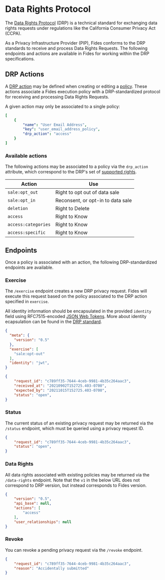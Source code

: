 # Data Rights Protocol

The [Data Rights Protocol](https://github.com/consumer-reports-digital-lab/data-rights-protocol) (DRP) is a technical standard for exchanging data rights requests under regulations like the California Consumer Privacy Act (CCPA).

As a Privacy Infrastructure Provider (PIP), Fides conforms to the DRP standards to receive and process Data Rights Requests. The following endpoints and actions are available in Fides for working within the DRP specifications.

## DRP Actions

A [DRP action](https://github.com/consumer-reports-digital-lab/data-rights-protocol#301-supported-rights-actions) may be defined when creating or editing a [policy](policies#create-a-policy). These actions associate a Fides execution policy with a DRP-standardized protocol for receiving and processing Data Rights Requests.

A given action may only be associated to a single policy:

```yaml title="<code>PATCH /api/v1/policy</code>"
[
    {
        "name": "User Email Address",
        "key": "user_email_address_policy",
        "drp_action": "access"
    }
]
```

### Available actions

The following actions may be associated to a policy via the `drp_action` attribute, which correspond to the DRP's set of [supported rights](https://github.com/consumer-reports-digital-lab/data-rights-protocol#202-post-exercise-data-rights-exercise-endpoint).

| Action | Use |
|---|----|
| `sale:opt_out` | Right to opt out of data sale |
| `sale:opt_in` | Reconsent, or opt-in to data sale |
| `deletion` | Right to Delete |
| `access` | Right to Know |
| `access:categories` | Right to Know |
| `access:specific` | Right to Know |

## Endpoints

Once a policy is associated with an action, the following DRP-standardized endpoints are available.

### Exercise

The `/exercise` endpoint creates a new DRP privacy request. Fides will execute this request based on the policy associated to the DRP action specified in `exercise`.

All identity information should be encapsulated in the provided `identity` field using RFC7515-encoded [JSON Web Tokens](https://datatracker.ietf.org/doc/html/rfc7515). More about identity ecapsulation can be found in the [DRP standard](https://github.com/consumer-reports-digital-lab/data-rights-protocol#304-schema-identity-encapsulation).

```json title="<code>POST /api/v1/drp/exercise</code>"
{
  "meta": {
    "version": "0.5"
  },
  "exercise": [
    "sale:opt-out"
  ],
  "identity": "jwt",
}
```

```json title="Response"
{
    "request_id": "c789ff35-7644-4ceb-9981-4b35c264aac3",
    "received_at": "20210902T152725.403-0700",
    "expected_by": "20211015T152725.403-0700",
    "status": "open",
}
```

### Status

The current status of an existing privacy request may be returned via the `/status` endpoint, which must be queried using a privacy request ID.

```json title="<code>GET /api/v1/drp/status?request_id={privacy_request_id}</code>"
{
    "request_id": "c789ff35-7644-4ceb-9981-4b35c264aac3",
    "status": "open",
}
```

### Data Rights

All data rights associated with existing policies may be returned via the `/data-rights` endpoint. Note that the `v1` in the below URL does not correspond to DRP version, but instead corresponds to Fides version.

```json title="<code>GET /api/v1/drp/data-rights</code>"
{
    "version": "0.5",
    "api_base": null,
    "actions": [
        "access"
    ],
    "user_relationships": null
}
```

### Revoke

You can revoke a pending privacy request via the `/revoke` endpoint.

```json title="<code>GET /api/v1/drp/revoke</code>"
{
    "request_id": "c789ff35-7644-4ceb-9981-4b35c264aac3", 
    "reason": "Accidentally submitted"
}
```
